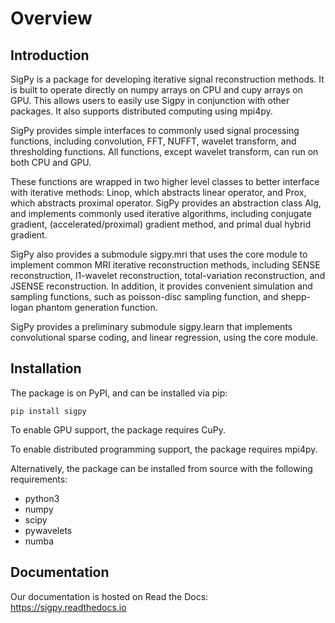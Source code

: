 Overview
========

Introduction
------------
SigPy is a package for developing iterative signal reconstruction methods. It is built to operate directly on numpy arrays on CPU and cupy arrays on GPU. This allows users to easily use Sigpy in conjunction with other packages. It also supports distributed computing using mpi4py. 

SigPy provides simple interfaces to commonly used signal processing functions, including convolution, FFT, NUFFT, wavelet transform, and thresholding functions. All functions, except wavelet transform, can run on both CPU and GPU.

These functions are wrapped in two higher level classes to better interface with iterative methods: Linop, which abstracts linear operator, and Prox, which abstracts proximal operator. SigPy provides an abstraction class Alg, and implements commonly used iterative algorithms, including conjugate gradient, (accelerated/proximal) gradient method, and primal dual hybrid gradient.

SigPy also provides a submodule sigpy.mri that uses the core module to implement common MRI iterative reconstruction methods, including SENSE reconstruction, l1-wavelet reconstruction, total-variation reconstruction, and JSENSE reconstruction. In addition, it provides convenient simulation and sampling functions, such as poisson-disc sampling function, and shepp-logan phantom generation function.

SigPy provides a preliminary submodule sigpy.learn that implements convolutional sparse coding, and linear regression, using the core module.

Installation
------------
The package is on PyPI, and can be installed via pip:

	pip install sigpy

To enable GPU support, the package requires CuPy.

To enable distributed programming support, the package requires mpi4py.
	
Alternatively, the package can be installed from source with the following requirements:

- python3
- numpy
- scipy
- pywavelets
- numba

Documentation
-------------
Our documentation is hosted on Read the Docs: https://sigpy.readthedocs.io
